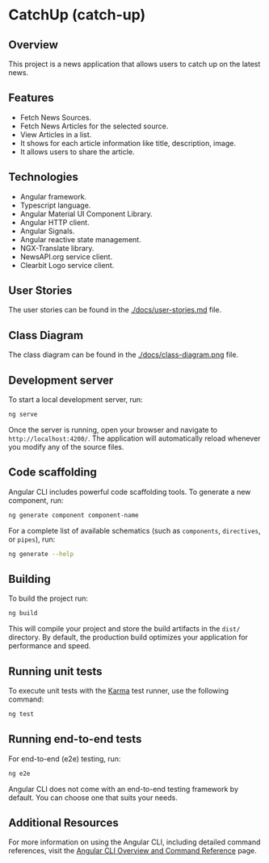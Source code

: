 # CatchUp (catch-up)

## Overview
This project is a news application that allows users to catch up on the latest news.

## Features
- Fetch News Sources.
- Fetch News Articles for the selected source.
- View Articles in a list.
- It shows for each article information like title, description, image.
- It allows users to share the article.

## Technologies
- Angular framework.
- Typescript language.
- Angular Material UI Component Library.
- Angular HTTP client.
- Angular Signals.
- Angular reactive state management.
- NGX-Translate library.
- NewsAPI.org service client.
- Clearbit Logo service client.

## User Stories
The user stories can be found in the [./docs/user-stories.md](docs/user-stories.md) file.

## Class Diagram
The class diagram can be found in the [./docs/class-diagram.png](docs/class-diagram.png) file.

## Development server

To start a local development server, run:

```bash
ng serve
```

Once the server is running, open your browser and navigate to `http://localhost:4200/`. The application will automatically reload whenever you modify any of the source files.

## Code scaffolding

Angular CLI includes powerful code scaffolding tools. To generate a new component, run:

```bash
ng generate component component-name
```

For a complete list of available schematics (such as `components`, `directives`, or `pipes`), run:

```bash
ng generate --help
```

## Building

To build the project run:

```bash
ng build
```

This will compile your project and store the build artifacts in the `dist/` directory. By default, the production build optimizes your application for performance and speed.

## Running unit tests

To execute unit tests with the [Karma](https://karma-runner.github.io) test runner, use the following command:

```bash
ng test
```

## Running end-to-end tests

For end-to-end (e2e) testing, run:

```bash
ng e2e
```

Angular CLI does not come with an end-to-end testing framework by default. You can choose one that suits your needs.

## Additional Resources

For more information on using the Angular CLI, including detailed command references, visit the [Angular CLI Overview and Command Reference](https://angular.dev/tools/cli) page.
